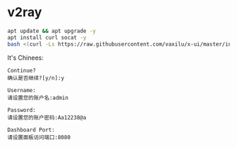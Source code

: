# v2ray

``` bash
apt update && apt upgrade -y
apt install curl socat -y
bash <(curl -Ls https://raw.githubusercontent.com/vaxilu/x-ui/master/install.sh)
```

It's Chinees:

```
Continue?
确认是否继续?[y/n]:y 

Username:
请设置您的账户名:admin

Password:
请设置您的账户密码:Aa12238@a

Dashboard Port:
请设置面板访问端口:8080
```

